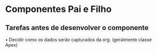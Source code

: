 # Componentes Pai e Filho

## Tarefas antes de desenvolver o componente

• Decidir como os dados serão capturados da org. (geralmente classe Apex)
